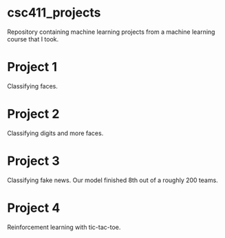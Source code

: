# csc411_projects
Repository containing machine learning projects from a machine learning course that I took.

# Project 1 
Classifying faces.

# Project 2
Classifying digits and more faces.

# Project 3 
Classifying fake news. Our model finished 8th out of a roughly 200 teams. 

# Project 4
Reinforcement learning with tic-tac-toe.

